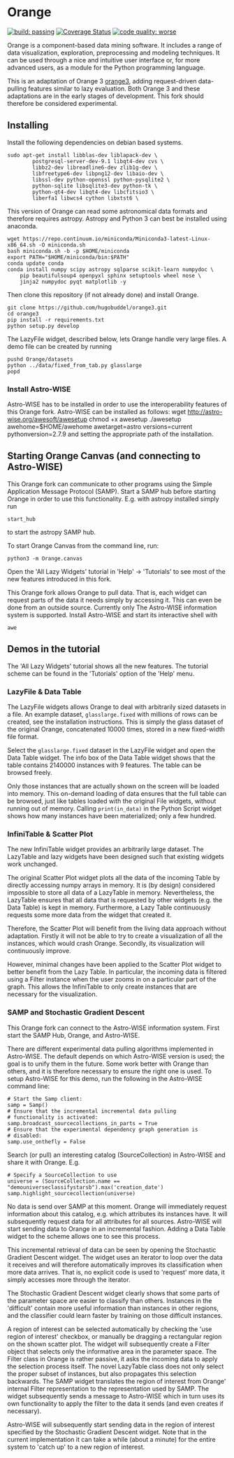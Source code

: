 Orange
======

[![build: passing](https://img.shields.io/travis/hugobuddel/orange3.svg)](https://travis-ci.org/hugobuddel/orange3)
[![Coverage Status](https://coveralls.io/repos/hugobuddel/orange3/badge.svg?branch=master&service=github)](https://coveralls.io/github/hugobuddel/orange3?branch=master)
[![code quality: worse](https://img.shields.io/scrutinizer/g/hugobuddel/orange3.svg)](https://scrutinizer-ci.com/g/hugobuddel/orange3/)

Orange is a component-based data mining software. It includes a range of data
visualization, exploration, preprocessing and modeling techniques. It can be
used through a nice and intuitive user interface or, for more advanced users,
as a module for the Python programming language.

This is an adaptation of Orange 3 [orange3], adding request-driven data-pulling
features similar to lazy evaluation. Both Orange 3 and these adaptations
are in the early stages of development. This fork should therefore be
considered experimental.

[orange3]: https://github.com/biolab/orange3


Installing
----------

Install the following dependencies on debian based systems.

    sudo apt-get install libblas-dev liblapack-dev \
            postgresql-server-dev-9.1 libqt4-dev cvs \
            libbz2-dev libreadline6-dev zlib1g-dev \
            libfreetype6-dev libpng12-dev libaio-dev \
            libssl-dev python-openssl python-pysqlite2 \
            python-sqlite libsqlite3-dev python-tk \
            python-qt4-dev libqt4-dev libcfitsio3 \
            liberfa1 libwcs4 cython libxtst6 \

This version of Orange can read some astronomical data formats and therefore
requires astropy. Astropy and Python 3 can best be installed using anaconda.

    wget https://repo.continuum.io/miniconda/Miniconda3-latest-Linux-x86_64.sh -O miniconda.sh
    bash miniconda.sh -b -p $HOME/miniconda
    export PATH="$HOME/miniconda/bin:$PATH"
    conda update conda
    conda install numpy scipy astropy sqlparse scikit-learn numpydoc \
        pip beautifulsoup4 openpyxl sphinx setuptools wheel nose \
        jinja2 numpydoc pyqt matplotlib -y

Then clone this repository (if not already done) and install Orange.

    git clone https://github.com/hugobuddel/orange3.git
    cd orange3
    pip install -r requirements.txt
    python setup.py develop

The LazyFile widget, described below, lets Orange handle very large
files. A demo file can be created by running

    pushd Orange/datasets
    python ../data/fixed_from_tab.py glasslarge
    popd

### Install Astro-WISE
Astro-WISE has to be installed in order to use the interoperability
features of this Orange fork. Astro-WISE can be installed as
follows:
    wget http://astro-wise.org/awesoft/awesetup
    chmod +x awesetup
    ./awesetup awehome=$HOME/awehome awetarget=astro versions=current pythonversion=2.7.9
and setting the appropriate path of the installation.



Starting Orange Canvas (and connecting to Astro-WISE)
-----------------------------------------------------

This Orange fork can communicate to other programs using the Simple
Application Message Protocol (SAMP). Start a SAMP hub before starting
Orange in order to use this functionality. E.g. with astropy installed
simply run

    start_hub

to start the astropy SAMP hub.

To start Orange Canvas from the command line, run:

    python3 -m Orange.canvas

Open the 'All Lazy Widgets' tutorial in 'Help' -> 'Tutorials' to see
most of the new features introduced in this fork.

This Orange fork allows Orange to pull data. That is, each widget can
request parts of the data it needs simply by accessing it. This can
even be done from an outside source. Currently only The Astro-WISE
information system is supported. Install Astro-WISE and start its
interactive shell with

    awe


Demos in the tutorial
---------------------

The 'All Lazy Widgets' tutorial shows all the new features. The
tutorial scheme can be found in the 'Tutorials' option of the 'Help'
menu.

### LazyFile & Data Table
The LazyFile widgets allows Orange to deal with arbitrarily sized
datasets in a file. An example dataset, `glasslarge.fixed` with
millions of rows can be created, see the installation instructions.
This is simply the glass dataset of the original Orange, concatenated
10000 times, stored in a new fixed-width file format.

Select the `glasslarge.fixed` dataset in the LazyFile widget and open
the Data Table widget. The info box of the Data Table widget shows
that the table contains 2140000 instances with 9 features. The table
can be browsed freely.

Only those instances that are actually shown on the screen will be
loaded into memory. This on-demand loading of data ensures that the
full table can be browsed, just like tables loaded with the original
File widgets, without running out of memory. Calling `print(in_data)`
in the Python Script widget shows how many instances have been
materialized; only a few hundred.


### InfiniTable & Scatter Plot
The new InfiniTable widget provides an arbitrarily large dataset.
The LazyTable and lazy widgets have been designed such that existing
widgets work unchanged.

The original Scatter Plot widget plots all the data of the incoming
Table by directly accessing numpy arrays in memory. It is (by design)
considered impossible to store all data of a LazyTable in memory.
Nevertheless, the LazyTable ensures that all data that is requested
by other widgets (e.g. the Data Table) is kept in memory. Furthermore,
a Lazy Table continuously requests some more data from the widget
that created it.

Therefore, the Scatter Plot will benefit from the living data approach
without adaptation. Firstly it will not be able to try to create a
visualization of all the instances, which would crash Orange. Secondly,
its visualization will continuously improve.

However, minimal changes have been applied to the Scatter Plot widget
to better benefit from the Lazy Table. In particular, the incoming
data is filtered using a Filter instance when the user zooms in
on a particular part of the graph. This allows the InfiniTable to
only create instances that are necessary for the visualization.


### SAMP and Stochastic Gradient Descent
This Orange fork can connect to the Astro-WISE information system.
First start the SAMP Hub, Orange, and Astro-WISE.

There are different experimental data pulling algorithms implemented
in Astro-WISE. The default depends on which Astro-WISE version is used;
the goal is to unify them in the future. Some work better with Orange
than others, and it is therefore necessary to ensure the right one
is used. To setup Astro-WISE for this demo, run the following in the
Astro-WISE command line:

    # Start the Samp client:
    samp = Samp()
    # Ensure that the incremental incremental data pulling
    # functionality is activated:
    samp.broadcast_sourcecollections_in_parts = True
    # Ensure that the experimental dependency graph generation is
    # disabled:
    samp.use_onthefly = False

Search (or pull) an interesting catalog (SourceCollection) in
Astro-WISE and share it with Orange. E.g.

    # Specify a SourceCollection to use
    universe = (SourceCollection.name == "demouniverseclassifystarsb").max('creation_date')
    samp.highlight_sourcecollection(universe)

No data is send over SAMP at this moment. Orange will immediately
request information about this catalog, e.g. which attributes its
instances have. It will subsequently request data for all attributes
for all sources. Astro-WISE will start sending data to Orange
in an incremental fashion. Adding a Data Table widget to the scheme
allows one to see this process.

This incremental retrieval of data can be seen by opening the
Stochastic Gradient Descent widget. The widget uses an iterator to
loop over the data it receives and will therefore automatically
improves its classification when more data arrives. That is, no
explicit code is used to 'request' more data, it simply accesses more
through the iterator.

The Stochastic Gradient Descent widget clearly shows that some parts
of the parameter space are easier to classify than others. Instances
in the 'difficult' contain more useful information than instances
in other regions, and the classifier could learn faster by training
on those difficult instances.

A region of interest can be selected automatically by checking the
'use region of interest' checkbox, or manually be dragging a
rectangular region on the shown scatter plot. The widget will
subsequently create a Filter object that selects only the informative
area in the parameter space. The Filter class in Orange is rather
passive, it asks the incoming data to apply the selection process
itself. The novel LazyTable class does not only select the proper
subset of instances, but also propagates this selection backwards.
The SAMP widget translates the region of interest from Orange'
internal Filter representation to the representation used by SAMP.
The widget subsequently sends a message to Astro-WISE which in turn
uses its own functionality to apply the filter to the data it sends
(and even creates if necessary).

Astro-WISE will subsequently start sending data in the region of
interest specified by the Stochastic Gradient Descent widget. Note
that in the current implementation it can take a while (about a minute)
for the entire system to 'catch up' to a new region of interest.
















